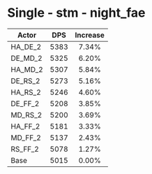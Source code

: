 # Single - stm - night_fae
| Actor | DPS | Increase |
|---|:---:|:---:|
|HA_DE_2|5383|7.34%|
|DE_MD_2|5325|6.20%|
|HA_MD_2|5307|5.84%|
|DE_RS_2|5273|5.16%|
|HA_RS_2|5246|4.60%|
|DE_FF_2|5208|3.85%|
|MD_RS_2|5200|3.69%|
|HA_FF_2|5181|3.33%|
|MD_FF_2|5137|2.43%|
|RS_FF_2|5078|1.27%|
|Base|5015|0.00%|
